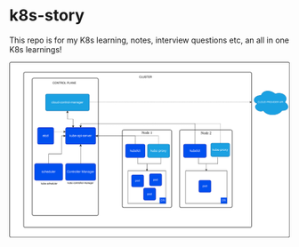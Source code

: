 # k8s-story
This repo is for my K8s learning, notes, interview questions etc, an all in one K8s learnings!

![Alt Text](https://github.com/anurag1302/k8s-story/blob/main/kubernetes-cluster-architecture.svg)
